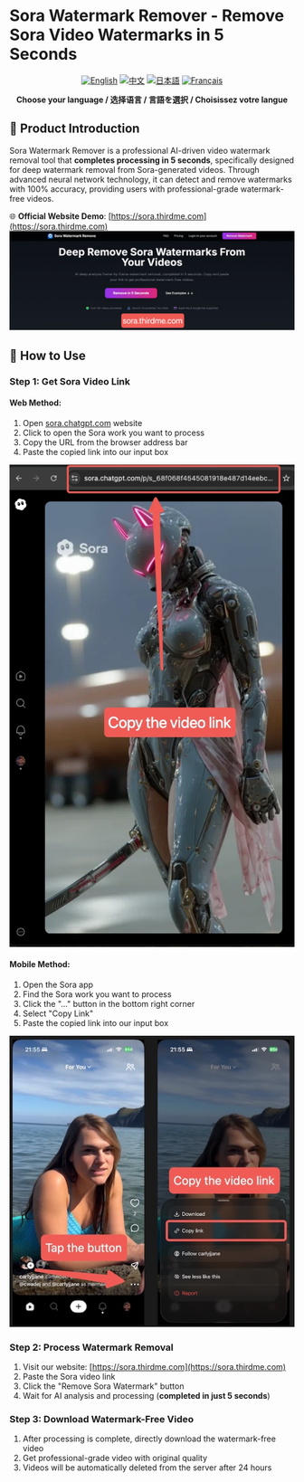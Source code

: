 # Sora Watermark Remover - Remove Sora Video Watermarks in 5 Seconds

<div align="center">

[![English](https://img.shields.io/badge/Language-English-blue.svg)](README-en.md)
[![中文](https://img.shields.io/badge/语言-中文-red.svg)](README-zh.md)
[![日本語](https://img.shields.io/badge/言語-日本語-green.svg)](README-ja.md)
[![Français](https://img.shields.io/badge/Langue-Français-purple.svg)](README-fr.md)

**Choose your language / 选择语言 / 言語を選択 / Choisissez votre langue**

</div>

## 🎯 Product Introduction

Sora Watermark Remover is a professional AI-driven video watermark removal tool that **completes processing in 5 seconds**, specifically designed for deep watermark removal from Sora-generated videos. Through advanced neural network technology, it can detect and remove watermarks with 100% accuracy, providing users with professional-grade watermark-free videos.

🌐 **Official Website Demo**: [https://sora.thirdme.com](https://sora.thirdme.com)
![Official Website Demo](help-images/20251017-235923.jpg)


## 🚀 How to Use

### Step 1: Get Sora Video Link

#### Web Method:
1. Open [sora.chatgpt.com](https://sora.chatgpt.com) website
2. Click to open the Sora work you want to process
3. Copy the URL from the browser address bar
4. Paste the copied link into our input box

![Web Operation Guide](help-images/web-guide.jpeg)

#### Mobile Method:
1. Open the Sora app
2. Find the Sora work you want to process
3. Click the "..." button in the bottom right corner
4. Select "Copy Link"
5. Paste the copied link into our input box

![Mobile Operation Guide](help-images/mobile-guide.jpg)

### Step 2: Process Watermark Removal
1. Visit our website: [https://sora.thirdme.com](https://sora.thirdme.com)
2. Paste the Sora video link
3. Click the "Remove Sora Watermark" button
4. Wait for AI analysis and processing (**completed in just 5 seconds**)

### Step 3: Download Watermark-Free Video
1. After processing is complete, directly download the watermark-free video
2. Get professional-grade video with original quality
3. Videos will be automatically deleted from the server after 24 hours
